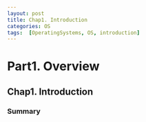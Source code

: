 ```yaml
---
layout: post
title: Chap1. Introduction
categories: OS
tags:  [OperatingSystems, OS, introduction]
---
```

# Part1. Overview
## Chap1. Introduction
### Summary